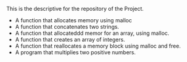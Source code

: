 
This is the descriptive for the repository of the Project.

* A function that allocates memory using malloc
* A function that concatenates two strings.
* A function that allocateddd memor for an array, using malloc.
* A function that creates an array of integers.
* A function that reallocates a memory block using malloc and free.
* A program that multiplies two positive numbers.

